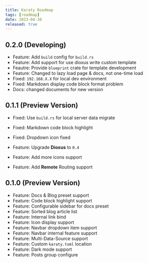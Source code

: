 ```yaml
---
title: Karaty Roadmap
tags: [roadmap]
date: 2023-04-30
released: true
---
```


## 0.2.0 (Developing)

- Feature: Add `build` config for `build.rs`
- Feature: Add support for use dioxus write custom template
- Feautre: Provide `blueprint` crate for template development
- Feature: Changed to lazy load page & docs, not one-time load
- Fixed: `192.168.X.X` for local dev environment
- Fixed: Markdown display code block format problem
- Docs: changed documents for new version

## 0.1.1 (Preview Version)

- Fixed: Use `build.rs` for local server data migrate
- Fixed: Markdown code block highlight
- Fixed: Dropdown icon fixed

- Feature: Upgrade **Dioxus** to `0.4`
- Feature: Add more icons support
- Feature: Add **Remote** Routing support

## 0.1.0 (Preview Version)

- Feature: Docs & Blog preset support
- Feature: Code block highlight support
- Feature: Configurable sidebar for docs preset
- Feature: Sorted blog article list
- Feature: Internal link bind
- Feature: Icon display support
- Feature: Navbar dropdown item support
- Feature: Navbar internal feature support
- Feature: Multi-Data-Source support
- Feature: Custom `karaty.toml` location
- Feature: Dark mode support
- Feature: Posts group configure
